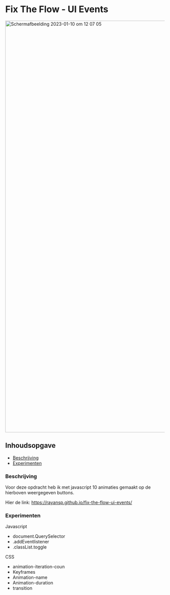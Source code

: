 # Fix The Flow - UI Events
<img width="1302" alt="Schermafbeelding 2023-01-10 om 12 07 05" src="https://user-images.githubusercontent.com/112861069/211534940-38d02243-0f67-40cd-8064-f3b8d0ac97ab.png">





## Inhoudsopgave
 * [Beschrijving](#Beschrijving)
 * [Experimenten](#Experimenten)






### Beschrijving 
Voor deze opdracht heb ik met javascript 10 animaties gemaakt op de hierboven weergegeven buttons. 

Hier de link: https://rayansp.github.io/fix-the-flow-ui-events/



### Experimenten
Javascript
 - document.QuerySelector
 - .addEventlistener
 - .classList.toggle

CSS
 - animation-iteration-coun
 - Keyframes
 - Animation-name
 - Animation-duration 
 - transition
